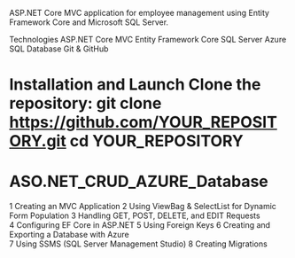 ASP.NET Core MVC application for employee management using Entity Framework Core and Microsoft SQL Server.

 Technologies
  ASP.NET Core MVC
  Entity Framework Core
  SQL Server
  Azure SQL Database
  Git & GitHub




 Installation and Launch
  Clone the repository:
  git clone https://github.com/YOUR_REPOSITORY.git
  cd YOUR_REPOSITORY
=======
# ASO.NET_CRUD_AZURE_Database
1 Creating an MVC Application 
2 Using ViewBag & SelectList for Dynamic Form Population 
3 Handling GET, POST, DELETE, and EDIT Requests  
4 Configuring EF Core in ASP.NET 
5 Using Foreign Keys 
6 Creating and Exporting a Database with Azure  
7 Using SSMS (SQL Server Management Studio) 
8 Creating Migrations


